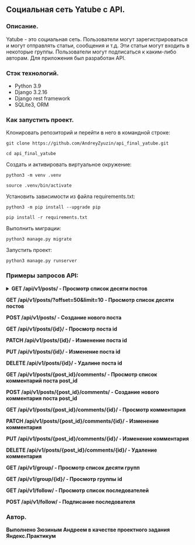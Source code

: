 ## Социальная сеть Yatube с API.
### Описание. 
Yatube - это социальная сеть. 
Пользователи могут зарегистрироваться и могут отправлять статьи, сообщения и т.д. Эти статьи могут входить в некоторые группы. Пользователи могут подписаться к каким-либо авторам.
Для приложения был разработан API.

### Стэк технологий.
- Python 3.9
- Django 3.2.16
- Django rest framework
- SQLite3, ORM
### Как запустить проект.

Клонировать репозиторий и перейти в него в командной строке:

```
git clone https://github.com/AndreyZyuzin/api_final_yatube.git
```

```
cd api_final_yatube
```

Cоздать и активировать виртуальное окружение:

```
python3 -m venv .venv
```

```
source .venv/bin/activate
```

Установить зависимости из файла requirements.txt:

```
python3 -m pip install --upgrade pip
```

```
pip install -r requirements.txt
```

Выполнить миграции:

```
python3 manage.py migrate
```

Запустить проект:

```
python3 manage.py runserver
```

### Примеры запросов API:

<details>
<summary><strong>GET /api/v1/posts/<strong> - Просмотр список десяти постов</summary>
<pre>
{
  "count": 123,
  "next": "http://api.example.org/accounts/?offset=400&limit=100",
  "previous": "http://api.example.org/accounts/?offset=200&limit=100",
  "results": [
    {
      "id": 0,
      "author": "string",
      "text": "string",
      "pub_date": "2021-10-14T20:41:29.648Z",
      "image": "string",
      "group": 0
    }
  ]
}
</pre>
</details>  

GET /api/v1/posts/?offset=50&limit=10 - Просмотр список десяти постов

POST /api/v1/posts/ - Создание нового поста

GET /api/v1/posts/{id}/ - Просмотр поста id

PATCH /api/v1/posts/{id}/ - Изменение поста id

PUT /api/v1/posts/{id}/ - Изменение поста id

DELETE /api/v1/posts/{id}/ - Удалине поста id

GET /api/v1/posts/{post_id}/comments/ - Просмотр список комментарий поста post_id

POST /api/v1/posts/{post_id}/comments/ - Создание нового комментария поста post_id

GET /api/v1/posts/{post_id}/comments/{id}/ - Просмотр комментария

PATCH /api/v1/posts/{post_id}/comments/{id}/ - Изменение комментария

PUT /api/v1/posts/{post_id}/comments/{id}/ - Изменение комментария

DELETE /api/v1/posts/{post_id}/comments/{id}/ - Удаление комментария

GET /api/v1/group/ - Просмотр список десяти групп

GET /api/v1/group/{id}/ - Просмотр группы id

GET /api/v1/follow/ - Просмотр список последователей

POST /api/v1/follow/ - Подписание последователя

### Автор.
Выполнено **Зюзиным Андреем** в качестве проектного задания Яндекс.Практикум
